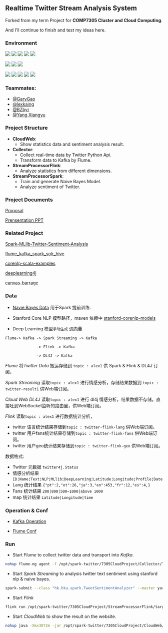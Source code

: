 ## Realtime Twitter Stream Analysis System

Forked from my term Project for **COMP7305 Cluster and Cloud Computing**.

And I'll continue to finish and test my ideas here.

### Environment

[![](https://img.shields.io/badge/Hadoop-v2.7.5-blue.svg)](https://hadoop.apache.org)
[![](https://img.shields.io/badge/Spark-v2.4.0-blue.svg)](https://spark.apache.org)
[![](https://img.shields.io/badge/Flume-1.9.0-blue.svg)](https://flume.apache.org)
[![](https://img.shields.io/badge/Kafka-2.1.1-blue.svg)](http://kafka.apache.org)
[![](https://img.shields.io/badge/Flink-1.7.2-blue.svg)](https://flink.apache.org)

[![](https://img.shields.io/badge/Scala-2.11.12-brightgreen.svg)](https://www.scala-lang.org)
[![](https://img.shields.io/badge/Python-3.6.7-brightgreen.svg)](https://www.python.org)
[![](https://img.shields.io/badge/Java-1.8-brightgreen.svg)](https://www.oracle.com/technetwork/java/javase/downloads/jdk8-downloads-2133151.html)

[![](https://img.shields.io/badge/SpringBoot-2.1.3-ff69b4.svg)](https://docs.spring.io)
[![](https://img.shields.io/badge/JQuery-3.3.1-ff69b4.svg)](https://jquery.com)
[![](https://img.shields.io/badge/Sockjs-1.3.0-ff69b4.svg)](https://github.com/sockjs/sockjs-client)
[![](https://img.shields.io/badge/Stomp-2.3.3-ff69b4.svg)](http://stomp.github.io)
[![](https://img.shields.io/badge/Echarts-4.2.1-ff69b4.svg)](https://echarts.baidu.com)

### Teammates:

  - [@GaryGao](https://github.com/GaryGao829)
  - [@lexkaing](http://alextk2012.github.io)
  - [@BZbyr](https://github.com/BZbyr)
  - [@Yang Xiangyu](https://github.com/ulysses1881826)
  
### Project Structure
 
 - __CloudWeb__: 
   - Show statistics data and sentiment analysis result.
 - __Collector__:
   - Collect real-time data by Twitter Python Api.
   - Transform data to Kafka by Flume.
 - __StreamProcessorFlink__:
   - Analyze statistics from different dimensions.
 - __StreamProcessorSpark__:
   - Train and generate Naive Bayes Model.
   - Analyze sentiment of Twitter.
   

### Project Documents

[Proposal](https://docs.google.com/document/d/1zzrZSWjRAz3FpL2EyyuIOGwQPduTtCBiCcYJMfmvA4I/edit?usp=sharing)

[Prensentation PPT](https://docs.google.com/presentation/d/13iHaXcwX7a4WkaIA79BHxhsM9GSiKSfBs25j12pviWY/edit?usp=sharing)

### Related Project

 [Spark-MLlib-Twitter-Sentiment-Analysis](https://github.com/P7h/Spark-MLlib-Twitter-Sentiment-Analysis)

 [flume_kafka_spark_solr_hive](https://github.com/obaidcuet/flume_kafka_spark_solr_hive/tree/master/codes)

 [corenlp-scala-examples](https://github.com/harpribot/corenlp-scala-examples)
 
 [deeplearning4j](https://github.com/deeplearning4j/deeplearning4j)
 
 [canvas-barrage](https://github.com/zhaofinger/canvas-barrage)

### Data

 - [Navie Bayes Data](http://help.sentiment140.com/for-students) 用于Spark 提前训练.
 
 - Stanford Core NLP 模型路径，maven 依赖中 [stanford-corenlp-models](https://stanfordnlp.github.io/CoreNLP/download.html)
 
 - Deep Learning 模型```手动生成``` [词向量](https://github.com/mmihaltz/word2vec-GoogleNews-vectors/archive/master.zip)
     

 
 ```
 Flume-> Kafka -> Spark Streaming -> Kafka  
         
               -> Flink -> Kafka
               
               -> DL4J -> Kafka
 ```
 
 *Flume*  将*Twitter Data* 搬运存储到 ```topic : alex1``` 供 Spark & Flink & DL4J 订阅。
 
 *Spark Streaming* 读取```topic : alex1``` 进行情感分析，存储结果数据到 ```topic : twitter-result1``` 供Web端订阅。
 
 *Cloud Web DL4J* 读取```topic : alex1``` 进行 dl4j 情感分析，结果数据不存储，直接吐到WebSocket监听的路由里，供Web端订阅。
 
 *Flink* 读取```topic : alex1``` 进行数据统计分析，
 - twitter 语言统计结果存储到```topic : twitter-flink-lang``` 供Web端订阅。
 - twitter 用户fans统计结果存储到```topic : twitter-flink-fans``` 供Web端订阅。
 - twitter 用户geo统计结果存储到```topic : twitter-flink-geo``` 供Web端订阅。
 
 数据格式:
 
 - Twitter 元数据 ```twitter4j.Status```
 - 情感分析结果 ```ID¦Name¦Text¦NLP¦MLlib¦DeepLearning¦Latitude¦Longitude¦Profile¦Date```
 - Lang 统计结果 ```{"pt":2,"ot":26,"ja":3,"en":453,"fr":12,"es":4,}```
 - Fans 统计结果 ```200|800|500~1000|above 1000```
 - map 统计结果 ```Latitude|Longitude|time```

### Operation & Conf

- [Kafka Operation](https://gist.github.com/AlexTK2012/7a1c68ec2b904528c41e726ebece4b46)

- [Flume Conf](https://gist.github.com/AlexTK2012/1d3288f0e474b4ad66db80950b402230)

### Run

* Start *Flume* to collect twitter data and transport into *Kafka*.

```sh
nohup flume-ng agent -f /opt/spark-twitter/7305CloudProject/Collector/TwitterToKafka.conf -Dflume.root.logger=DEBUG,console -n a1 >> flume.log 2>&1 &
```

* Start *Spark Streaming* to analysis twitter text sentiment using stanford nlp & naive bayes.

```sh
spark-submit --class "hk.hku.spark.TweetSentimentAnalyzer" --master yarn --deploy-mode cluster --num-executors 2 --executor-memory 4g --executor-cores 4 --driver-memory 4g --conf spark.kryoserializer.buffer.max=2048 --conf spark.yarn.executor.memoryOverhead=2048 /opt/spark-twitter/7305CloudProject/StreamProcessorSpark/target/StreamProcessorSpark-jar-with-dependencies.jar
```

* Start *Flink* 
```sh
flink run /opt/spark-twitter/7305CloudProject/StreamProcessorFlink/target/StreamProcessorFlink-1.0-SNAPSHOT.jar
```

* Start *CloudWeb* to show the result on the website.

```sh
nohup java -Xmx3072m -jar /opt/spark-twitter/7305CloudProject/CloudWeb/target/CloudWeb-1.0-SNAPSHOT.jar & 
```

